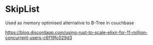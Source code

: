 # SkipList
Used as memory optimised alternative to B-Tree in couchbase


https://blog.discordapp.com/using-rust-to-scale-elixir-for-11-million-concurrent-users-c6f19fc029d3
